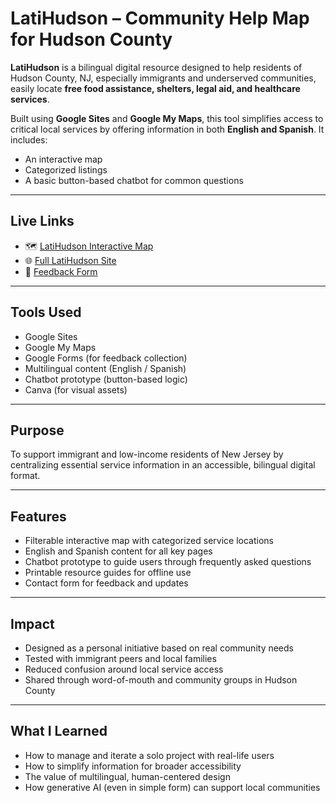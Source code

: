 # LatiHudson – Community Help Map for Hudson County

**LatiHudson** is a bilingual digital resource designed to help residents of Hudson County, NJ, especially immigrants and underserved communities, easily locate **free food assistance, shelters, legal aid, and healthcare services**.

Built using **Google Sites** and **Google My Maps**, this tool simplifies access to critical local services by offering information in both **English and Spanish**. It includes:

-  An interactive map  
-  Categorized listings  
-  A basic button-based chatbot for common questions  

---

## Live Links

- 🗺️ [LatiHudson Interactive Map](https://www.google.com/maps/d/u/0/viewer?mid=1M4GOESGzn9gz0qhvSD0cSVWxWkGru9s)  
- 🌐 [Full LatiHudson Site](https://sites.google.com/view/latinohudsonhelp/home)  
- 📝 [Feedback Form](https://forms.gle/ycC84GUguHqaA7K18 )

---

## Tools Used

- Google Sites  
- Google My Maps  
- Google Forms (for feedback collection)  
- Multilingual content (English / Spanish)  
- Chatbot prototype (button-based logic)  
- Canva (for visual assets)

---

## Purpose

To support immigrant and low-income residents of New Jersey by centralizing essential service information in an accessible, bilingual digital format.

---

## Features

- Filterable interactive map with categorized service locations  
- English and Spanish content for all key pages  
- Chatbot prototype to guide users through frequently asked questions  
- Printable resource guides for offline use  
- Contact form for feedback and updates

---

## Impact

- Designed as a personal initiative based on real community needs  
- Tested with immigrant peers and local families  
- Reduced confusion around local service access  
- Shared through word-of-mouth and community groups in Hudson County

---

## What I Learned

- How to manage and iterate a solo project with real-life users  
- How to simplify information for broader accessibility  
- The value of multilingual, human-centered design  
- How generative AI (even in simple form) can support local communities
